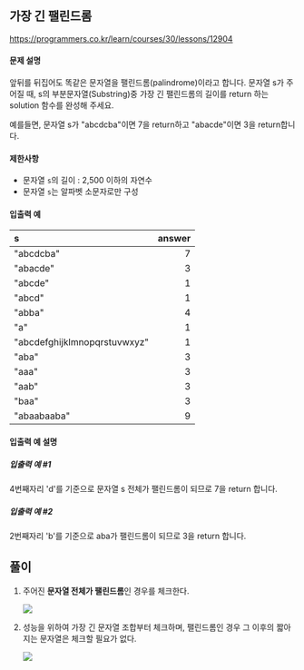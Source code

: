 ## 가장 긴 팰린드롬

https://programmers.co.kr/learn/courses/30/lessons/12904

#### 문제 설명

앞뒤를 뒤집어도 똑같은 문자열을 팰린드롬(palindrome)이라고 합니다.
문자열 s가 주어질 때, s의 부분문자열(Substring)중 가장 긴 팰린드롬의 길이를 return 하는 solution 함수를 완성해 주세요.

예를들면, 문자열 s가 "abcdcba"이면 7을 return하고 "abacde"이면 3을 return합니다.

#### 제한사항

* 문자열 `s`의 길이 : 2,500 이하의 자연수
* 문자열 `s`는 알파벳 소문자로만 구성

#### 입출력 예

| s | answer |
| :--- | ---: |
| "abcdcba" | 7 |
| "abacde" | 3 |
| "abcde" | 1 |
| "abcd" | 1 |
| "abba" | 4 |
| "a" | 1 |
| "abcdefghijklmnopqrstuvwxyz" | 1 |
| "aba" | 3 |
| "aaa" | 3 |
| "aab" | 3 |
| "baa" | 3 |
| "abaabaaba" | 9 |

#### 입출력 예 설명

##### 입출력 예 #1

4번째자리 'd'를 기준으로 문자열 s 전체가 팰린드롬이 되므로 7을 return 합니다.

##### 입출력 예 #2

2번째자리 'b'를 기준으로 aba가 팰린드롬이 되므로 3을 return 합니다.

## 풀이

1. 주어진 **문자열 전체가 팰린드롬**인 경우를 체크한다.

    ![](https://i.imgur.com/b1AdX4r.png)

2. 성능을 위하여 가장 긴 문자열 조합부터 체크하며, 팰린드롬인 경우 그 이후의 짧아지는 문자열은 체크할 필요가 없다.

    ![](https://i.imgur.com/2hoXdil.png)